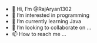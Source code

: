 - 👋 Hi, I’m @RajAryan1302
- 👀 I’m interested in programming
- 🌱 I’m currently learning Java
- 💞️ I’m looking to collaborate on ...
- 📫 How to reach me ...

<!---
RajAryan1302/RajAryan1302 is a ✨ special ✨ repository because its `README.md` (this file) appears on your GitHub profile.
You can click the Preview link to take a look at your changes.
--->
